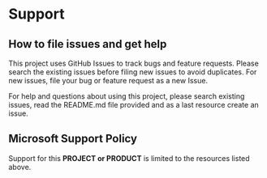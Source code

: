 # Support

## How to file issues and get help  

This project uses GitHub Issues to track bugs and feature requests. Please search the existing 
issues before filing new issues to avoid duplicates.  For new issues, file your bug or 
feature request as a new Issue.

For help and questions about using this project, please search existing issues, read the 
README.md file provided and as a last resource create an issue.

## Microsoft Support Policy  

Support for this **PROJECT or PRODUCT** is limited to the resources listed above.